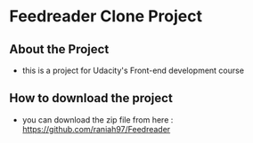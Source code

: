 # Feedreader Clone Project
## About the Project
- this is a project for Udacity's Front-end development course

## How to download the project
- you can download the zip file from here : https://github.com/raniah97/Feedreader


